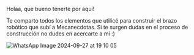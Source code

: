 Holaa, que bueno tenerte por aquí!

Te comparto todos los elementos que utilicé para construir el brazo robótico que subí a Mecanecdotas. 
Si te surgen dudas en el 
proceso de construcción no dudes en acercarte a mí :)

![WhatsApp Image 2024-09-27 at 19 10 05](https://github.com/user-attachments/assets/e997c38b-33a5-4deb-b7d7-2e00a1a12314)
